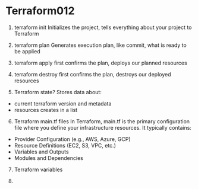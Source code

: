 # Terraform012

1. terraform init
Initializes the project, tells everything about your project to Terraform

2. terraform plan
Generates execution plan, like commit, what is ready to be applied

3. terraform apply
first confirms the plan, deploys our planned resources

4. terraform destroy
first confirms the plan, destroys our deployed resources

5. Terraform state?
Stores data about:
* current terraform version and metadata
* resources creates in a list

6. Terraform main.tf files
In Terraform, main.tf is the primary configuration file where you define your infrastructure resources. 
It typically contains:
* Provider Configuration (e.g., AWS, Azure, GCP)
* Resource Definitions (EC2, S3, VPC, etc.)
* Variables and Outputs
* Modules and Dependencies

7. Terraform variables

8. 